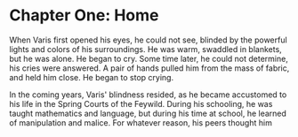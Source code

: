 # Chapter One: Home
When Varis first opened his eyes, he could not see, blinded by the powerful lights and colors of his surroundings. He was warm, swaddled in blankets, but he was alone. He began to cry. Some time later, he could not determine, his cries were answered. A pair of hands pulled him from the mass of fabric, and held him close. He began to stop crying.

In the coming years, Varis' blindness resided, as he became accustomed to his life in the Spring Courts of the Feywild. During his schooling, he was taught mathematics and language, but during his time at school, he learned of manipulation and malice. For whatever reason, his peers thought him